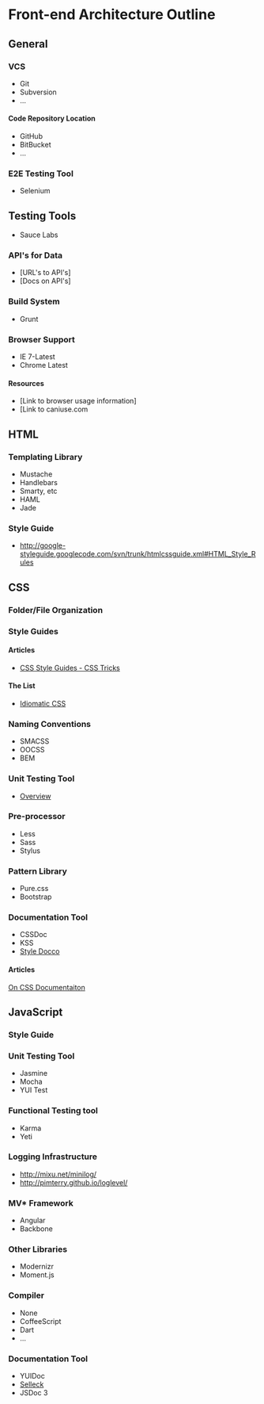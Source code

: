 # Front-end Architecture Outline

## General

### VCS

- Git
- Subversion
- ...

#### Code Repository Location

- GitHub
- BitBucket
- ...

### E2E Testing Tool

- Selenium

## Testing Tools

- Sauce Labs

### API's for Data

- [URL's to API's]
- [Docs on API's]

### Build System

- Grunt

### Browser Support

- IE 7-Latest
- Chrome Latest

#### Resources
- [Link to browser usage information]
- [Link to caniuse.com

## HTML

### Templating Library

- Mustache
- Handlebars
- Smarty, etc
- HAML
- Jade

### Style Guide

- http://google-styleguide.googlecode.com/svn/trunk/htmlcssguide.xml#HTML_Style_Rules

## CSS

### Folder/File Organization

### Style Guides

#### Articles
- [CSS Style Guides - CSS Tricks](http://css-tricks.com/css-style-guides/)

#### The List
- [Idiomatic CSS](https://github.com/necolas/idiomatic-css)

### Naming Conventions

- SMACSS
- OOCSS
- BEM

### Unit Testing Tool

- [Overview](http://csste.st)

### Pre-processor

- Less
- Sass
- Stylus

### Pattern Library

- Pure.css
- Bootstrap

### Documentation Tool

- CSSDoc
- KSS
- [Style Docco](http://jacobrask.github.io/styledocco/)

#### Articles
[On CSS Documentaiton](http://byrichardpowell.co.uk/post/48682993574/on-css-documentation)

## JavaScript

### Style Guide

### Unit Testing Tool

- Jasmine
- Mocha
- YUI Test

### Functional Testing tool

- Karma
- Yeti

### Logging Infrastructure

- http://mixu.net/minilog/
- http://pimterry.github.io/loglevel/

### MV* Framework

- Angular
- Backbone

### Other Libraries

- Modernizr
- Moment.js

### Compiler

- None
- CoffeeScript
- Dart
- ...


### Documentation Tool

- YUIDoc
- [Selleck](https://github.com/yui/selleck)
- JSDoc 3